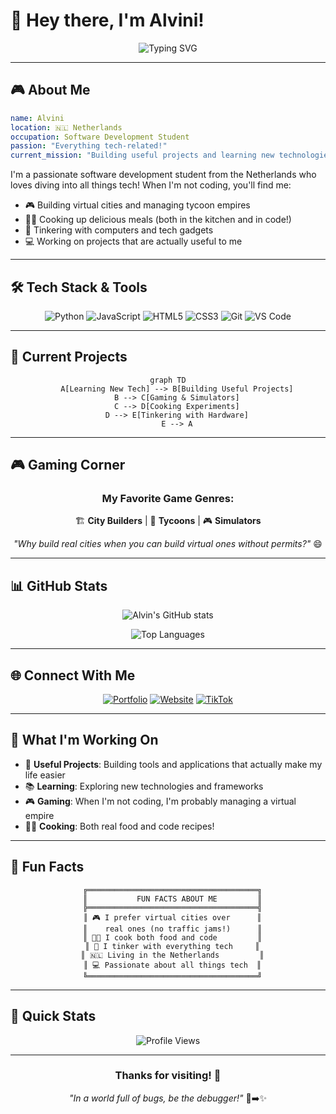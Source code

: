 # 👋 Hey there, I'm Alvini! 

<div align="center">
  
  ![Typing SVG](https://readme-typing-svg.herokuapp.com?font=Fira+Code&weight=500&size=25&pause=1000&color=4F8CC9&center=true&vCenter=true&width=435&lines=Software+Dev+Student+%F0%9F%92%BB;Tech+Enthusiast+%F0%9F%93%A1;Gamer+%F0%9F%8E%AE;Cook+%F0%9F%8D%B0;Tinkerer+%F0%9F%9A%9C)
  
</div>

---

## 🎮 About Me

```yaml
name: Alvini
location: 🇳🇱 Netherlands
occupation: Software Development Student
passion: "Everything tech-related!"
current_mission: "Building useful projects and learning new technologies"
```

I'm a passionate software development student from the Netherlands who loves diving into all things tech! When I'm not coding, you'll find me:
- 🎮 Building virtual cities and managing tycoon empires
- 👨‍🍳 Cooking up delicious meals (both in the kitchen and in code!)
- 🔧 Tinkering with computers and tech gadgets
- 💻 Working on projects that are actually useful to me

---

## 🛠️ Tech Stack & Tools

<div align="center">

![Python](https://img.shields.io/badge/-Python-3776AB?style=for-the-badge&logo=python&logoColor=white)
![JavaScript](https://img.shields.io/badge/-JavaScript-F7DF1E?style=for-the-badge&logo=javascript&logoColor=black)
![HTML5](https://img.shields.io/badge/-HTML5-E34F26?style=for-the-badge&logo=html5&logoColor=white)
![CSS3](https://img.shields.io/badge/-CSS3-1572B6?style=for-the-badge&logo=css3&logoColor=white)
![Git](https://img.shields.io/badge/-Git-F05032?style=for-the-badge&logo=git&logoColor=white)
![VS Code](https://img.shields.io/badge/-VS%20Code-007ACC?style=for-the-badge&logo=visual-studio-code&logoColor=white)

</div>

---

## 🎯 Current Projects

<div align="center">

```mermaid
graph TD
    A[Learning New Tech] --> B[Building Useful Projects]
    B --> C[Gaming & Simulators]
    C --> D[Cooking Experiments]
    D --> E[Tinkering with Hardware]
    E --> A
```

</div>

---

## 🎮 Gaming Corner

<div align="center">

### My Favorite Game Genres:
🏗️ **City Builders** | 🏢 **Tycoons** | 🎮 **Simulators**

*"Why build real cities when you can build virtual ones without permits?"* 😄

</div>

---

## 📊 GitHub Stats

<div align="center">

![Alvin's GitHub stats](https://github-readme-stats.vercel.app/api?username=Alvin-Zilverstand&show_icons=true&theme=radical)

![Top Languages](https://github-readme-stats.vercel.app/api/top-langs/?username=Alvin-Zilverstand&layout=compact&theme=radical)

</div>

---

## 🌐 Connect With Me

<div align="center">

[![Portfolio](https://img.shields.io/badge/Portfolio-www.alvnx.xyz-FF6B6B?style=for-the-badge&logo=globe&logoColor=white)](https://www.alvnx.xyz)
[![Website](https://img.shields.io/badge/Website-alvin--zilverstand.nl-4ECDC4?style=for-the-badge&logo=globe&logoColor=white)](https://alvin-zilverstand.nl)
[![TikTok](https://img.shields.io/badge/TikTok-@alvinzilverstand-000000?style=for-the-badge&logo=tiktok&logoColor=white)](https://www.tiktok.com/@alvinzilverstand)

</div>

---

## 🎯 What I'm Working On

- 🔨 **Useful Projects**: Building tools and applications that actually make my life easier
- 📚 **Learning**: Exploring new technologies and frameworks
- 🎮 **Gaming**: When I'm not coding, I'm probably managing a virtual empire
- 👨‍🍳 **Cooking**: Both real food and code recipes!

---

## 🎪 Fun Facts

<div align="center">

```ascii
  ╔══════════════════════════════════════╗
  ║           FUN FACTS ABOUT ME         ║
  ╠══════════════════════════════════════╣
  ║ 🎮 I prefer virtual cities over      ║
  ║    real ones (no traffic jams!)      ║
  ║ 👨‍🍳 I cook both food and code         ║
  ║ 🔧 I tinker with everything tech     ║
  ║ 🇳🇱 Living in the Netherlands         ║
  ║ 💻 Passionate about all things tech  ║
  ╚══════════════════════════════════════╝
```

</div>

---

## 🚀 Quick Stats

<div align="center">

![Profile Views](https://komarev.com/ghpvc/?username=Alvini&color=brightgreen&style=for-the-badge)

</div>

---

<div align="center">

### Thanks for visiting! 👋

*"In a world full of bugs, be the debugger!"* 🐛➡️✨

</div> 
